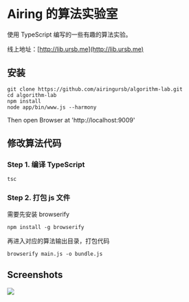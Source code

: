 # Airing 的算法实验室

使用 TypeScript 编写的一些有趣的算法实验。

线上地址：[http://lib.ursb.me](http://lib.ursb.me)

## 安装

```
git clone https://github.com/airingursb/algorithm-lab.git
cd algorithm-lab
npm install
node app/bin/www.js --harmony
```

Then open Browser at 'http://localhost:9009'

## 修改算法代码

### Step 1. 编译 TypeScript

```
tsc
```

### Step 2. 打包 js 文件

需要先安装 browserify

```
npm install -g browserify
```

再进入对应的算法输出目录，打包代码

```
browserify main.js -o bundle.js
```

## Screenshots

![](http://airing.ursb.me/image/cover/lib-sreenshots.png)
